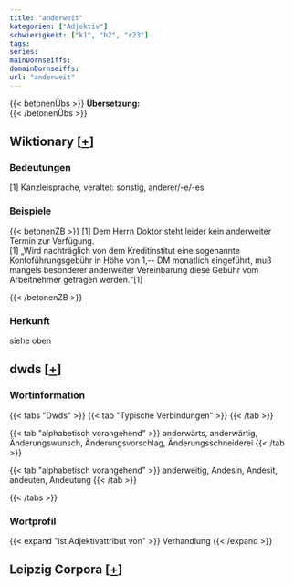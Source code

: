 ```yaml
---
title: "anderweit"
kategorien: ["Adjektiv"]
schwierigkeit: ["k1", "h2", "r23"]
tags:
series:
mainDornseiffs:
domainDornseiffs:
url: "anderweit"
---
```


{{< betonenÜbs >}}
**Übersetzung:**  
{{< /betonenÜbs >}}

## Wiktionary [[+](https://de.wiktionary.org/wiki/anderweit)]

### Bedeutungen
[1] Kanzleisprache, veraltet: sonstig, anderer/-e/-es  

### Beispiele
{{< betonenZB >}}
[1] Dem Herrn Doktor steht leider kein anderweiter Termin zur Verfügung.  
[1] „Wird nachträglich von dem Kreditinstitut eine sogenannte Kontoführungsgebühr in Höhe von 1,-- DM monatlich eingeführt, muß mangels besonderer anderweiter Vereinbarung diese Gebühr vom Arbeitnehmer getragen werden.“[1]  

{{< /betonenZB >}}
### Herkunft
siehe oben  



## dwds [[+](https://www.dwds.de/wb/anderweit)]

### Wortinformation
{{< tabs "Dwds" >}}
{{< tab "Typische Verbindungen" >}}
{{< /tab >}}

{{< tab "alphabetisch vorangehend" >}}
anderwärts, anderwärtig, Änderungswunsch, Änderungsvorschlag, Änderungsschneiderei
{{< /tab >}}

{{< tab "alphabetisch vorangehend" >}}
anderweitig, Andesin, Andesit, andeuten, Andeutung
{{< /tab >}}

{{< /tabs >}}

### Wortprofil
{{< expand "ist Adjektivattribut von" >}} Verhandlung {{< /expand >}}

## Leipzig Corpora [[+](https://corpora.uni-leipzig.de/en/res?word=anderweit&corpusId=deu_newscrawl-public_2018)]

